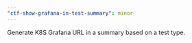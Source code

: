 ```yaml
---
"ctf-show-grafana-in-test-summary": minor
---
```


Generate K8S Grafana URL in a summary based on a test type.
